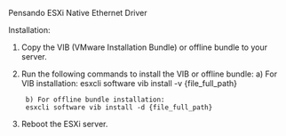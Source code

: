 Pensando ESXi Native Ethernet Driver

Installation:

1. Copy the VIB (VMware Installation Bundle) or offline bundle to your server.

2. Run the following commands to install the VIB or offline bundle:
        a) For VIB installation:
        esxcli software vib install -v {file_full_path}

        b) For offline bundle installation:
        esxcli software vib install -d {file_full_path}

3. Reboot the ESXi server.
